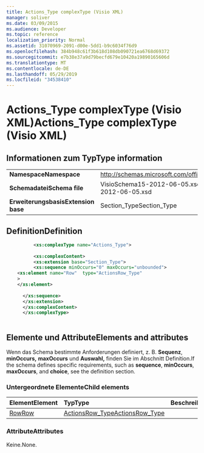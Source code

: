 ```yaml
---
title: Actions_Type complexType (Visio XML)
manager: soliver
ms.date: 03/09/2015
ms.audience: Developer
ms.topic: reference
localization_priority: Normal
ms.assetid: 31070969-2091-d00e-5dd1-b9c6034f76d9
ms.openlocfilehash: 384b948c61f3b618d108db090721ea6768d69372
ms.sourcegitcommit: e7b38e37a9d79becfd679e10420a19890165606d
ms.translationtype: MT
ms.contentlocale: de-DE
ms.lasthandoff: 05/29/2019
ms.locfileid: "34538410"
---
```

# <a name="actions_type-complextype-visio-xml"></a><span data-ttu-id="194ea-102">Actions_Type complexType (Visio XML)</span><span class="sxs-lookup"><span data-stu-id="194ea-102">Actions_Type complexType (Visio XML)</span></span>

## <a name="type-information"></a><span data-ttu-id="194ea-103">Informationen zum Typ</span><span class="sxs-lookup"><span data-stu-id="194ea-103">Type information</span></span>

|||
|:-----|:-----|
|<span data-ttu-id="194ea-104">**Namespace**</span><span class="sxs-lookup"><span data-stu-id="194ea-104">**Namespace**</span></span> <br/> |http://schemas.microsoft.com/office/visio/2011/1/core  <br/> |
|<span data-ttu-id="194ea-105">**Schemadatei**</span><span class="sxs-lookup"><span data-stu-id="194ea-105">**Schema file**</span></span> <br/> |<span data-ttu-id="194ea-106">VisioSchema15-2012-06-05.xsd</span><span class="sxs-lookup"><span data-stu-id="194ea-106">VisioSchema15-2012-06-05.xsd</span></span>  <br/> |
|<span data-ttu-id="194ea-107">**Erweiterungsbasis**</span><span class="sxs-lookup"><span data-stu-id="194ea-107">**Extension base**</span></span> <br/> |<span data-ttu-id="194ea-108">Section_Type</span><span class="sxs-lookup"><span data-stu-id="194ea-108">Section_Type</span></span>  <br/> |
   
## <a name="definition"></a><span data-ttu-id="194ea-109">Definition</span><span class="sxs-lookup"><span data-stu-id="194ea-109">Definition</span></span>

```XML
          <xs:complexType name="Actions_Type">
          
          <xs:complexContent>
          <xs:extension base="Section_Type">
          <xs:sequence minOccurs="0" maxOccurs="unbounded">
    <xs:element name="Row"  type="ActionsRow_Type"
    >
    </xs:element>
    
      </xs:sequence>
      </xs:extension>
      </xs:complexContent>
      </xs:complexType>
      
```

## <a name="elements-and-attributes"></a><span data-ttu-id="194ea-110">Elemente und Attribute</span><span class="sxs-lookup"><span data-stu-id="194ea-110">Elements and attributes</span></span>

<span data-ttu-id="194ea-111">Wenn das Schema bestimmte Anforderungen definiert, z. B. **Sequenz**, **minOccurs,** **maxOccurs** und **Auswahl,** finden Sie im Abschnitt Definition.</span><span class="sxs-lookup"><span data-stu-id="194ea-111">If the schema defines specific requirements, such as **sequence**, **minOccurs**, **maxOccurs**, and **choice**, see the definition section.</span></span> 
  
### <a name="child-elements"></a><span data-ttu-id="194ea-112">Untergeordnete Elemente</span><span class="sxs-lookup"><span data-stu-id="194ea-112">Child elements</span></span>

|<span data-ttu-id="194ea-113">**Element**</span><span class="sxs-lookup"><span data-stu-id="194ea-113">**Element**</span></span>|<span data-ttu-id="194ea-114">**Typ**</span><span class="sxs-lookup"><span data-stu-id="194ea-114">**Type**</span></span>|<span data-ttu-id="194ea-115">**Beschreibung**</span><span class="sxs-lookup"><span data-stu-id="194ea-115">**Description**</span></span>|
|:-----|:-----|:-----|
|[<span data-ttu-id="194ea-116">Row</span><span class="sxs-lookup"><span data-stu-id="194ea-116">Row</span></span>](row-element-actions-sectionvisio-xml.md) <br/> |[<span data-ttu-id="194ea-117">ActionsRow_Type</span><span class="sxs-lookup"><span data-stu-id="194ea-117">ActionsRow_Type</span></span>](actionsrow_type-complextypevisio-xml.md) <br/> ||
   
### <a name="attributes"></a><span data-ttu-id="194ea-118">Attribute</span><span class="sxs-lookup"><span data-stu-id="194ea-118">Attributes</span></span>

<span data-ttu-id="194ea-119">Keine.</span><span class="sxs-lookup"><span data-stu-id="194ea-119">None.</span></span>
  

